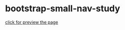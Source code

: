 # bootstrap-small-nav-study

[click for preview the page](https://ErdoganSenturk.github.io/bootstrap-small-nav-study/)
